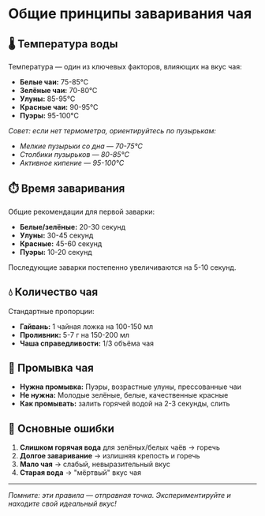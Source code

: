 # Общие принципы заваривания чая

## 🌡️ Температура воды

Температура — один из ключевых факторов, влияющих на вкус чая:

- **Белые чаи:** 75-85°C
- **Зелёные чаи:** 70-80°C  
- **Улуны:** 85-95°C
- **Красные чаи:** 90-95°C
- **Пуэры:** 95-100°C

*Совет: если нет термометра, ориентируйтесь по пузырькам:*
- *Мелкие пузырьки со дна — 70-75°C*
- *Столбики пузырьков — 80-85°C*
- *Активное кипение — 95-100°C*

## ⏱️ Время заваривания

Общие рекомендации для первой заварки:
- **Белые/зелёные:** 20-30 секунд
- **Улуны:** 30-45 секунд
- **Красные:** 45-60 секунд
- **Пуэры:** 10-20 секунд

Последующие заварки постепенно увеличиваются на 5-10 секунд.

## 💧 Количество чая

Стандартные пропорции:
- **Гайвань:** 1 чайная ложка на 100-150 мл
- **Проливник:** 5-7 г на 150-200 мл
- **Чаша справедливости:** 1/3 объёма чая

## 🔄 Промывка чая

- **Нужна промывка:** Пуэры, возрастные улуны, прессованные чаи
- **Не нужна:** Молодые зелёные, белые, качественные красные
- **Как промывать:** залить горячей водой на 2-3 секунды, слить

## 🍵 Основные ошибки

1. **Слишком горячая вода** для зелёных/белых чаёв → горечь
2. **Долгое заваривание** → излишняя крепость и горечь
3. **Мало чая** → слабый, невыразительный вкус
4. **Старая вода** → "мёртвый" вкус чая

---

*Помните: эти правила — отправная точка. Экспериментируйте и находите свой идеальный вкус!*
